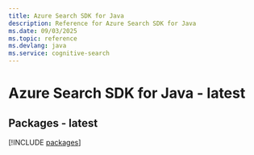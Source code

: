 ```yaml
---
title: Azure Search SDK for Java
description: Reference for Azure Search SDK for Java
ms.date: 09/03/2025
ms.topic: reference
ms.devlang: java
ms.service: cognitive-search
---
```

# Azure Search SDK for Java - latest
## Packages - latest
[!INCLUDE [packages](search-index.md)]